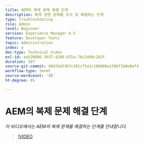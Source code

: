 ```yaml
---
title: AEM의 복제 문제 해결 단계
description: 복제 관련 문제를 조사 및 해결하는 단계
type: Troubleshooting
role: Admin
level: Beginner
version: Experience Manager 6.5
feature: Developer Tools
topic: Administration
index: y
doc-type: Technical Video
exl-id: aa520806-3937-4100-b75a-78c2460c1b2f
duration: 107
source-git-commit: 48433a5367c281cf5a1c106b08a1306f1b0e8ef4
workflow-type: tm+mt
source-wordcount: '35'
ht-degree: 0%

---
```


# AEM의 복제 문제 해결 단계

*이 비디오에서는 AEM의 복제 문제를 해결하는 단계를 안내합니다.*

>[!VIDEO](https://video.tv.adobe.com/v/335471?quality=12&learn=on)
